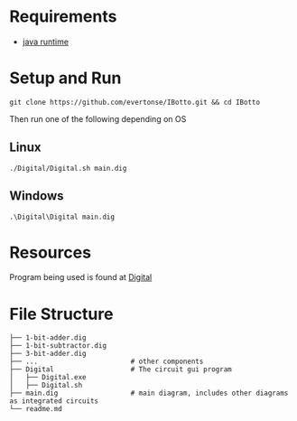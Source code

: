 # Requirements

- [java runtime](https://www.java.com/pt-BR/download/manual.jsp)

# Setup and Run

    git clone https://github.com/evertonse/IBotto.git && cd IBotto
    
Then run one of the following depending on OS

## Linux


    ./Digital/Digital.sh main.dig


## Windows


    .\Digital\Digital main.dig



# Resources

Program being used is found at [Digital](https://github.com/hneemann/Digital/releases/tag/v0.30)


# File Structure


    ├── 1-bit-adder.dig
    ├── 1-bit-subtractor.dig
    ├── 3-bit-adder.dig
    ├── ...                       # other components
    ├── Digital                   # The circuit gui program
    │   ├── Digital.exe
    │   ├── Digital.sh
    ├── main.dig                  # main diagram, includes other diagrams as integrated circuits
    └── readme.md


